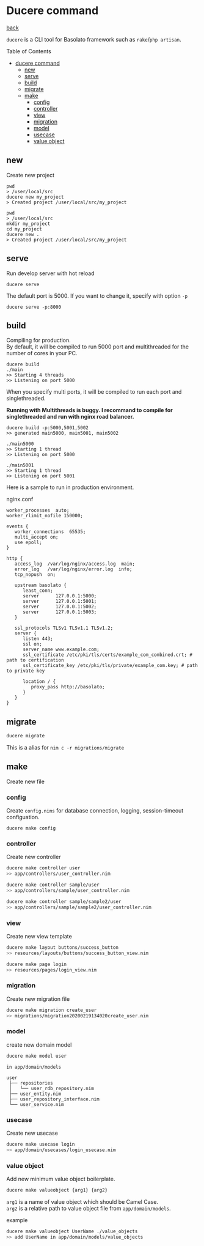 Ducere command
===
[back](../../README.md)

`ducere` is a CLI tool for Basolato framework such as `rake`/`php artisan`.

Table of Contents

<!--ts-->
   * [ducere command](#ducere-command)
      * [new](#new)
      * [serve](#serve)
      * [build](#build)
      * [migrate](#migrate)
      * [make](#make)
         * [config](#config)
         * [controller](#controller)
         * [view](#view)
         * [migration](#migration)
         * [model](#model)
         * [usecase](#usecase)
         * [value object](#value-object)

<!-- Added by: root, at: Sun Dec 27 18:20:21 UTC 2020 -->

<!--te-->

## new
Create new project
```
pwd
> /user/local/src
ducere new my_project
> Created project /user/local/src/my_project
```

```
pwd
> /user/local/src
mkdir my_project
cd my_project
ducere new .
> Created project /user/local/src/my_project
```

## serve
Run develop server with hot reload
```
ducere serve
```
The default port is 5000. If you want to change it, specify with option `-p`

```
ducere serve -p:8000
```

## build
Compiling for production.  
By default, it will be compiled to run 5000 port and multithreaded for the number of cores in your PC.

```
ducere build
./main
>> Starting 4 threads
>> Listening on port 5000
```

When you specify multi ports, it will be compiled to run each port and singlethreaded.

**Running with Multithreads is buggy. I recommand to compile for singlethreaded and run with nginx road balancer.**

```
ducere build -p:5000,5001,5002
>> generated main5000, main5001, main5002

./main5000
>> Starting 1 thread
>> Listening on port 5000

./main5001
>> Starting 1 thread
>> Listening on port 5001
```

Here is a sample to run in production environment.

nginx.conf
```nginx
worker_processes  auto;
worker_rlimit_nofile 150000;

events {
   worker_connections  65535;
   multi_accept on;
   use epoll;
}

http {
   access_log  /var/log/nginx/access.log  main;
   error_log   /var/log/nginx/error.log  info;
   tcp_nopush  on;

   upstream basolato {
      least_conn;
      server      127.0.0.1:5000;
      server      127.0.0.1:5001;
      server      127.0.0.1:5002;
      server      127.0.0.1:5003;
   }

   ssl_protocols TLSv1 TLSv1.1 TLSv1.2;
   server {
      listen 443;
      ssl on;
      server_name www.example.com;
      ssl_certificate /etc/pki/tls/certs/example_com_combined.crt; # path to certification
      ssl_certificate_key /etc/pki/tls/private/example_com.key; # path to private key

      location / {
         proxy_pass http://basolato;
      }
   }
}
```

## migrate
```sh
ducere migrate
```
This is a alias for `nim c -r migrations/migrate`


## make
Create new file

### config
Create `config.nims` for database connection, logging, session-timeout configuation.
```
ducere make config
```

### controller
Create new controller
```sh
ducere make controller user
>> app/controllers/user_controller.nim

ducere make controller sample/user
>> app/controllers/sample/user_controller.nim

ducere make controller sample/sample2/user
>> app/controllers/sample/sample2/user_controller.nim
```

### view
Create new view template

```sh
ducere make layout buttons/success_button
>> resources/layouts/buttons/success_button_view.nim
```

```sh
ducere make page login
>> resources/pages/login_view.nim
```

### migration
Create new migration file
```sh
ducere make migration create_user
>> migrations/migration20200219134020create_user.nim
```

### model
create new domain model
```sh
ducere make model user
```
```
in app/domain/models

user
 ├── repositories
 │   └── user_rdb_repository.nim
 ├── user_entity.nim
 ├── user_repository_interface.nim
 └── user_service.nim
```

### usecase
Create new usecase
```sh
ducere make usecase login
>> app/domain/usecases/login_usecase.nim
```

### value object
Add new minimum value object boilerplate.  

```sh
ducere make valueobject {arg1} {arg2}
```

`arg1` is a name of value object which should be Camel Case.  
`arg2` is a relative path to value object file from `app/domain/models`.

example
```sh
ducere make valueobject UserName ./value_objects
>> add UserName in app/domain/models/value_objects
```
